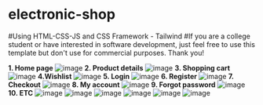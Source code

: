 # electronic-shop
#Using HTML-CSS-JS and CSS Framework - Tailwind
#If you are a college student or have interested in software development, just feel free to use this template but don't use for commercial purposes. Thank you! 

**1. Home page**
![image](https://github.com/HuynhNhu1510/Ecommerce-Template/assets/103118620/da9066be-e91d-46ea-941a-12f9c2319a8b)
**2. Product details**
![image](https://github.com/HuynhNhu1510/Ecommerce-Template/assets/103118620/6d4d602e-cd43-4b4c-af8e-7009f9fddbf6)
**3. Shopping cart**
![image](https://github.com/HuynhNhu1510/Ecommerce-Template/assets/103118620/18d31859-0bf5-4996-bbd5-a6528a0c2a36)
**4.Wishlist**
![image](https://github.com/HuynhNhu1510/Ecommerce-Template/assets/103118620/b962d40d-e0b3-4488-b192-427542751d39)
**5. Login**
![image](https://github.com/HuynhNhu1510/Ecommerce-Template/assets/103118620/74d225c1-1ba0-4e59-9ecc-4c2667c82a4b)
**6. Register**
![image](https://github.com/HuynhNhu1510/Ecommerce-Template/assets/103118620/b351080c-bb42-4d76-a05d-b5a846954766)
**7. Checkout**
![image](https://github.com/HuynhNhu1510/Ecommerce-Template/assets/103118620/0c124d58-fa8a-4490-81e2-d34fb7090be8)
**8. My account**
![image](https://github.com/HuynhNhu1510/Ecommerce-Template/assets/103118620/63602161-f5e3-4dc0-b93e-e3937843beb6)
**9. Forgot password**
![image](https://github.com/HuynhNhu1510/Ecommerce-Template/assets/103118620/96c07766-a02f-4960-8c97-efdf5f74e3eb)
**10. ETC**
![image](https://github.com/HuynhNhu1510/Ecommerce-Template/assets/103118620/dbffd969-d31d-4c4c-9394-2e9b50f4bab0)
![image](https://github.com/HuynhNhu1510/Ecommerce-Template/assets/103118620/9806ec15-7b2d-4cc7-af33-fd5e9a6df852)
![image](https://github.com/HuynhNhu1510/Ecommerce-Template/assets/103118620/5d31b37f-18a2-4a9c-b1a9-c516b9316af8)
![image](https://github.com/HuynhNhu1510/Ecommerce-Template/assets/103118620/d66e37bc-cf03-40e4-a3dc-4781098f5307)
![image](https://github.com/HuynhNhu1510/Ecommerce-Template/assets/103118620/de0e3a34-bdb8-43d6-972c-58bdf2e4e5b9)
![image](https://github.com/HuynhNhu1510/Ecommerce-Template/assets/103118620/38ecc762-689f-4e12-b8fd-71524e27baae)



